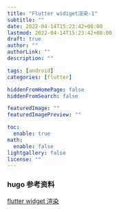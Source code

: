 ```yaml
---
title: "Flutter widiget渲染-1"
subtitle: ""
date: 2022-04-14T15:23:42+08:00
lastmod: 2022-04-14T15:23:42+08:00
draft: true
author: ""
authorLink: ""
description: ""

tags: [android]
categories: [flutter]

hiddenFromHomePage: false
hiddenFromSearch: false

featuredImage: ""
featuredImagePreview: ""

toc:
  enable: true
math:
  enable: false
lightgallery: false
license: ""
---
```


### hugo 参考资料
[flutter widget 渲染](https://blog.csdn.net/qq_38401950/article/details/122260853?spm=1001.2101.3001.6661.1&utm_medium=distribute.pc_relevant_t0.none-task-blog-2%7Edefault%7ECTRLIST%7ERate-1.pc_relevant_default&depth_1-utm_source=distribute.pc_relevant_t0.none-task-blog-2%7Edefault%7ECTRLIST%7ERate-1.pc_relevant_default&utm_relevant_index=1)

<!--more-->
